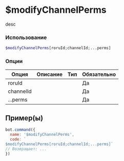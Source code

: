 # $modifyChannelPerms
desc
### Использование
```php
$modifyChannelPerms[roruId;channelId;...perms]
```

### Опции

| Опция | Описание | Тип | Обязательно |
|--------|-------------|------|----------|
| roruId |  |  | Да | 
| channelId |  |  | Да | 
| ...perms |  |  | Да |
## Пример(ы)

```javascript
bot.command({
  name: '$modifyChannelPerms',
  code: `
$modifyChannelPerms[roruId;channelId;...perms]`
// Возвращает: ...
})
```